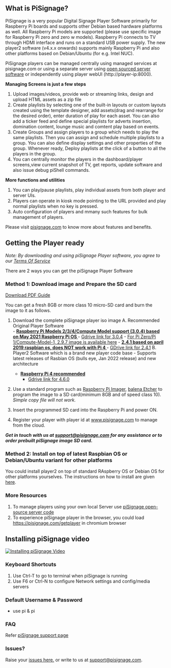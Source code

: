 ## What is PiSignage? 

PiSignage is a very popular Digital Signage Player Software primarily for Raspberry Pi boards and supports other Debian based 
hardware platforms as well. All Raspberry Pi models are supported (please use specific image for Raspberry Pi zero and zero w models).
Raspberry Pi connects to TV through HDMI interface and runs on a standard USB power supply. The new player2 software (v4.x.x onwards) supports 
mainly Raspberry Pi and also other platforms based on Debian/Ubuntu (for e.g. Intel NUC).

PiSignage players can be managed centrally using managed services at pisignage.com or using a separate server using [open sourced server 
software](https://github.com/colloqi/pisignage-server) or independently using player webUI (http://player-ip:8000).   

**Managing Screens is just a few steps**
 
1. Upload images/videos, provide web or streaming links, design and upload HTML assets as a zip file
2. Create playlists by selecting one of the built-in layouts or custom layouts created using the template designer,
   add assets(drag and rearrange for the desired order), enter duration of play for each asset. You can also add a ticker feed and 
   define special playlists for adverts insertion, domination content, lounge music and comtent play based on events.
3. Create Groups and assign players to a group which needs to play the same playlists. Then you can assign and schedule multiple 
    playlists to a group. You can also define display settings and other properties of the group. Whenever ready, Deploy playlists at the 
    click of a button to all the players in the group.
4. You can centrally monitor the players in the dashboard/player screens,view current snapshot of TV, get reports, update software 
    and also issue debug piShell commands.

**More functions and utilities**

1. You can play/pause playlists, play individual assets from both player and server UIs.
2. Players can operate in kiosk mode pointing to the URL provided and play normal playlists when no key is pressed.
3. Auto configuration of players and mmany such features for bulk management of players.

Please visit [pisignage.com](https://www.pisignage.com) to know more about features and benefits.

## Getting the Player ready
  
  
*Note: By downloading and using piSignage Player software, you agree to our [Terms Of Service](https://s3.amazonaws.com/pisignage/legal/piSignage-TOS.html)*  
  
There are 2 ways you can get the piSignage Player Software

<a id="basic"></a>
### Method 1: Download image and Prepare the SD card

[Download PDF Guide](https://s3.amazonaws.com/pisignage/pisignage-images/Basic_install.pdf)

You can get a fresh 8GB or more class 10 micro-SD card and burn the image to it as follows.

1. Download the complete piSignage player iso image
   A. Recommended Original Player Software  
       - **[Raspberry Pi Models 2/3/4/Compute Model support (3.0.4) based on May 2021 Raspberry Pi OS ](https://pisignage.s3.amazonaws.com/pisignage-images/pisignage_3.0.4.img.zip)**
           -  [Gdrive link for 3.0.4](https://drive.google.com/file/d/1TjvcVLIE0eBag2RM9PV4JWZMUFLQoAXs/view?usp=sharing)
       - [For Pi Zero/Pi 1/Compute-Model-1, 2.9.7 image is available here](https://drive.google.com/file/d/1w3xcL0xFHU486bzzriImTuiwg9NHjudq/view?usp=sharing)
       - **[ 2.4.1 based on april 2019 raspbian os, does NOT work with Pi 4 ](https://s3.amazonaws.com/pisignage/pisignage-images/pisignage_2.4.1.img.zip)**
         - [GDrive link for 2.4.1](https://drive.google.com/open?id=1auC4LcO-z9md4XtdfXOiDS-atF3jZYkd)
   B. Player2 Software which is a brand new player code base - Supports latest releases of Rasbian OS (bulls eye, Jan 2022 release) and new architecture
      - **[Raspberry Pi 4 recommended](https://pisignage.s3.amazonaws.com/pisignage-images/pisignage_4.6.0.img.zip)**
           -  [Gdrive link for 4.6.0](https://drive.google.com/file/d/1TjvcVLIE0eBag2RM9PV4JWZMUFLQoAXs/view?usp=sharing)
   
2. Use a standard program such as [Raspberry Pi Imager](https://www.raspberrypi.com/software/), [balena Etcher](https://www.balena.io/etcher/) to program
    the image to a SD card(minimum 8GB and of speed class 10). *Simple copy file will not work.*
  
3. Insert the programmed SD card into the Raspberry Pi and power ON.

4. Register your player with player id at www.pisignage.com to manage from the cloud.

***Get in touch with us at support@pisignage.com for any assistance or to order prebuilt piSignage image SD card.*** 

<a id="advanced"></a>
### Method 2: Install on top of latest Raspbian OS or Debian/Ubuntu variant for other platforms

You could install player2 on top of standard RAspberry OS or Debian OS for other platforms yourselves. The instructions 
on how to install are given [here](https://pisignage.com/releases/Player2_installation_procedure.html). 

### More Resources

1. To manage players using your own local Server use [piSignage open-source server code](https://github.com/colloqi/pisignage-server)
2. To experience piSignage player in the browser, you could load https://pisignage.com/getplayer in chromium browser

## Installing piSignage video 
 
[![Installing piSignage Video](http://img.youtube.com/vi/0o5cSq3Lwcg/0.jpg)](https://www.youtube.com/channel/UCyeItfgq72JUtzkQgcxYkKg)

### Keyboard Shortcuts 

1. Use Ctrl-T to go to terminal when piSignage is running
2. Use F6 or Ctrl-N to configure Network settings and config/media servers

### Default Username & Password

- use pi & pi 

### FAQ

Refer [piSignage support page](https://help.pisignage.com/hc/en-us)

### Issues?

Raise your [issues here.](https://github.com/colloqi/piSignage/issues) or write to us at support@pisignage.com. 





